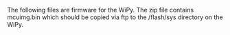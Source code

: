 The following files are firmware for the WiPy.  The zip file contains mcuimg.bin
which should be copied via ftp to the /flash/sys directory on the WiPy.
